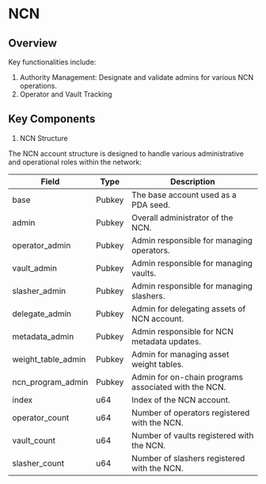# NCN

## Overview

Key functionalities include:

1. Authority Management: Designate and validate admins for various NCN operations.
2. Operator and Vault Tracking


## Key Components

1. NCN Structure

The NCN account structure is designed to handle various administrative and operational roles within the network:

| Field               | Type   | Description                                          |
| ------------------- | ------ | ---------------------------------------------------- |
| base                | Pubkey | The base account used as a PDA seed.                 |
| admin               | Pubkey | Overall administrator of the NCN.                    |
| operator_admin      | Pubkey | Admin responsible for managing operators.            |
| vault_admin         | Pubkey | Admin responsible for managing vaults.               |
| slasher_admin       | Pubkey | Admin responsible for managing slashers.             |
| delegate_admin      | Pubkey | Admin for delegating assets of NCN account.          |
| metadata_admin      | Pubkey | Admin responsible for NCN metadata updates.          |
| weight_table_admin  | Pubkey | Admin for managing asset weight tables.              |
| ncn_program_admin   | Pubkey | Admin for on-chain programs associated with the NCN. |
| index               | u64    | Index of the NCN account.                            |
| operator_count      | u64    | Number of operators registered with the NCN.         |
| vault_count         | u64    | Number of vaults registered with the NCN.            |
| slasher_count       | u64    | Number of slashers registered with the NCN.          |
